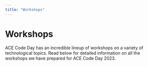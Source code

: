 ```yaml
---
title: "Workshops"
---
```


<h1 class="text-outline-shadow before:content-['Workshops']">Workshops</h1>

ACE Code Day has an incredible lineup of workshops on a variety of technological topics. Read below for detailed information on all the workshops we have prepared for ACE Code Day 2023.
